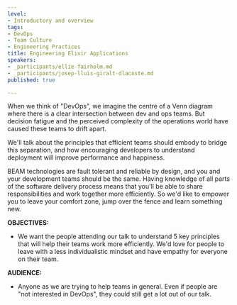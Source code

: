 ```yaml
---
level:
- Introductory and overview
tags:
- DevOps
- Team Culture
- Engineering Practices
title: Engineering Elixir Applications
speakers:
- _participants/ellie-fairholm.md
- _participants/josep-lluis-giralt-dlacoste.md
published: true

---
```

When we think of "DevOps", we imagine the centre of a Venn diagram where there is a clear intersection between dev and ops teams. But decision fatigue and the perceived complexity of the operations world have caused these teams to drift apart.

We'll talk about the principles that efficient teams should embody to bridge this separation, and how encouraging developers to understand deployment will improve performance and happiness.

BEAM technologies are fault tolerant and reliable by design, and you and your development teams should be the same. Having knowledge of all parts of the software delivery process means that you'll be able to share responsibilities and work together more efficiently. So we'd like to empower you to leave your comfort zone, jump over the fence and learn something new.

**OBJECTIVES:**
- We want the people attending our talk to understand 5 key principles that will help their teams work more efficiently. We'd love for people to leave with a less individualistic mindset and have empathy for everyone on their team.

**AUDIENCE:**
- Anyone as we are trying to help teams in general. Even if people are "not interested in DevOps", they could still get a lot out of our talk.
